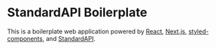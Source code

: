 # StandardAPI Boilerplate

This is a boilerplate web application powered by [React](https://reactjs.org/), [Next.js](https://nextjs.org/), [styled-components](https://styled-components.com/), and [StandardAPI](https://github.com/waratuman/standardapi).
